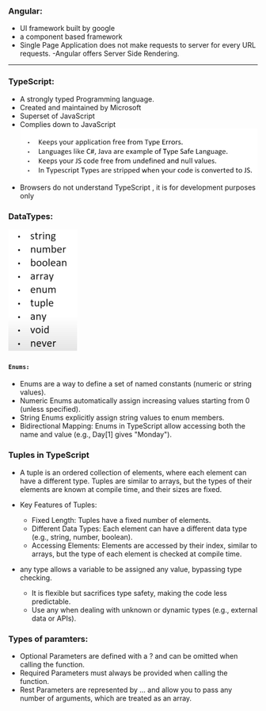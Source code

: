 ### Angular:
- UI framework built by google
- a component based framework 
- Single Page Application does not make requests to server for every URL requests.
-Angular offers Server Side Rendering.
---

### TypeScript:
- A strongly typed Programming language.
- Created and maintained by Microsoft
- Superset of JavaScript
- Complies down to JavaScript
![type safety](image.png)
- Browsers do not understand TypeScript , it is for development purposes only

### DataTypes:
![datatypes](image-1.png)

#### `Enums:`
- Enums are a way to define a set of named constants (numeric or string values).
- Numeric Enums automatically assign increasing values starting from 0 (unless specified).
- String Enums explicitly assign string values to enum members.
- Bidirectional Mapping: Enums in TypeScript allow accessing both the name and value (e.g., Day[1] gives "Monday").

### Tuples in TypeScript
- A tuple is an ordered collection of elements, where each element can have a different type. Tuples are similar to arrays, but the types of their elements are known at compile time, and their sizes are fixed.

- Key Features of Tuples:
    - Fixed Length: Tuples have a fixed number of elements.
    - Different Data Types: Each element can have a different data type (e.g., string, number, boolean).
    - Accessing Elements: Elements are accessed by their index, similar to arrays, but the type of each element is checked at compile time.

- any type allows a variable to be assigned any value, bypassing type checking.
    - It is flexible but sacrifices type safety, making the code less predictable.
    - Use any when dealing with unknown or dynamic types (e.g., external data or APIs).

### Types of paramters:
- Optional Parameters are defined with a ? and can be omitted when calling the function.
- Required Parameters must always be provided when calling the function.
- Rest Parameters are represented by ... and allow you to pass any number of arguments, which are treated as an array.